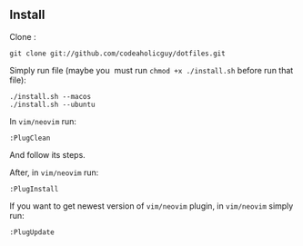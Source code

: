 
Install
-------

Clone :

    git clone git://github.com/codeaholicguy/dotfiles.git

Simply run file (maybe you  must run `chmod +x ./install.sh` before run that file):

    ./install.sh --macos
    ./install.sh --ubuntu

In `vim/neovim` run:

    :PlugClean

And follow its steps.

After, in `vim/neovim` run:

    :PlugInstall

If you want to get newest version of `vim/neovim` plugin, in `vim/neovim` simply run:

    :PlugUpdate


